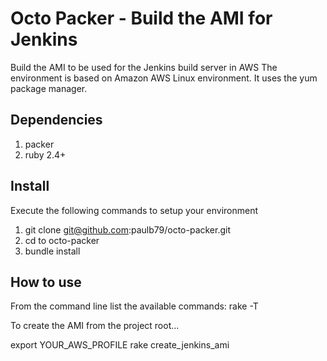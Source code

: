 # Octo Packer - Build the AMI for Jenkins

Build the AMI to be used for the Jenkins build server in AWS
The environment is based on Amazon AWS Linux environment. It uses the yum package manager. 

## Dependencies

1. packer
2. ruby 2.4+

## Install

Execute the following commands to setup your environment

1. git clone git@github.com:paulb79/octo-packer.git
2. cd to octo-packer
3. bundle install

## How to use

From the command line list the available commands:
rake -T

To create the AMI from the project root... 

export YOUR_AWS_PROFILE
rake create_jenkins_ami